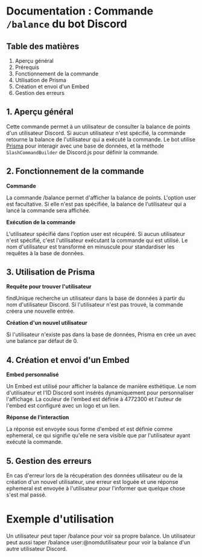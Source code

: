 # Documentation : Commande `/balance` du bot Discord

## Table des matières
1. Aperçu général
2. Prérequis
3. Fonctionnement de la commande
4. Utilisation de Prisma
5. Création et envoi d'un Embed
6. Gestion des erreurs

## 1. Aperçu général

Cette commande permet à un utilisateur de consulter la balance de points d'un utilisateur Discord. Si aucun utilisateur n'est spécifié, la commande retourne la balance de l'utilisateur qui a exécuté la commande. Le bot utilise [Prisma](https://www.prisma.io/) pour interagir avec une base de données, et la méthode `SlashCommandBuilder` de Discord.js pour définir la commande.

## 2. Fonctionnement de la commande

**Commande**

La commande /balance permet d'afficher la balance de points.
L'option user est facultative. Si elle n'est pas spécifiée, la balance de l'utilisateur qui a lancé la commande sera affichée.

**Exécution de la commande**

L'utilisateur spécifié dans l'option user est récupéré. Si aucun utilisateur n'est spécifié, c'est l'utilisateur exécutant la commande qui est utilisé.
Le nom d'utilisateur est transformé en minuscule pour standardiser les requêtes à la base de données.

## 3. Utilisation de Prisma

**Requête pour trouver l'utilisateur**

findUnique recherche un utilisateur dans la base de données à partir du nom d'utilisateur Discord. Si l'utilisateur n'est pas trouvé, la commande créera une nouvelle entrée.

**Création d'un nouvel utilisateur**

Si l'utilisateur n'existe pas dans la base de données, Prisma en crée un avec une balance par défaut de 0.

## 4. Création et envoi d'un Embed

**Embed personnalisé**

Un Embed est utilisé pour afficher la balance de manière esthétique. Le nom d'utilisateur et l'ID Discord sont insérés dynamiquement pour personnaliser l'affichage.
La couleur de l'embed est définie à 4772300 et l'auteur de l'embed est configuré avec un logo et un lien.

**Réponse de l'interaction**

La réponse est envoyée sous forme d'embed et est définie comme ephemeral, ce qui signifie qu'elle ne sera visible que par l'utilisateur ayant exécuté la commande.

## 5. Gestion des erreurs

En cas d'erreur lors de la récupération des données utilisateur ou de la création d'un nouvel utilisateur, une erreur est loguée et une réponse ephemeral est envoyée à l'utilisateur pour l'informer que quelque chose s'est mal passé.

# Exemple d'utilisation

Un utilisateur peut taper /balance pour voir sa propre balance.
Un utilisateur peut aussi taper /balance user:@nomdutilisateur pour voir la balance d'un autre utilisateur Discord.